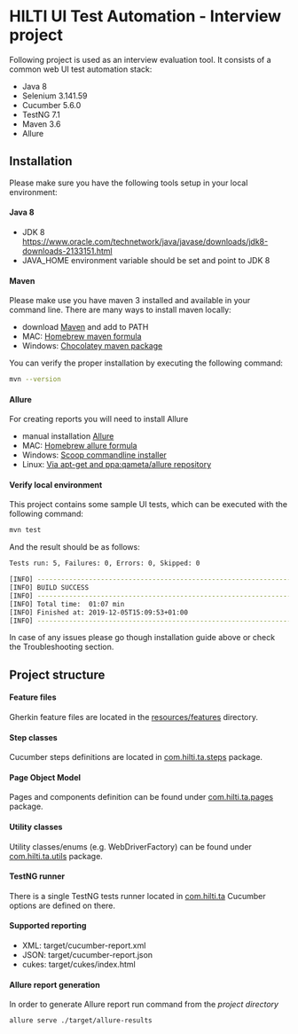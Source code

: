 # HILTI UI Test Automation - Interview project

Following project is used as an interview evaluation tool. 
It consists of a common web UI test automation stack:

- Java 8
- Selenium 3.141.59
- Cucumber 5.6.0
- TestNG 7.1
- Maven 3.6
- Allure 

## Installation

Please make sure you have the following tools setup in your local environment:

#### Java 8

- JDK 8 https://www.oracle.com/technetwork/java/javase/downloads/jdk8-downloads-2133151.html
- JAVA_HOME environment variable should be set and point to JDK 8

#### Maven

Please make use you have maven 3 installed and available in your command line.
There are many ways to install maven locally:

- download [Maven](https://maven.apache.org/download.cgi) and add to PATH
- MAC: [Homebrew maven formula](https://formulae.brew.sh/formula/maven)
- Windows: [Chocolatey maven package](https://chocolatey.org/packages/maven)

You can verify the proper installation by executing the following command:
```bash
mvn --version
```

#### Allure
For creating reports you will need to install Allure
- manual installation [Allure](https://docs.qameta.io/allure/#_manual_installation) 
- MAC: [Homebrew allure formula](https://docs.qameta.io/allure/#_mac_os_x)
- Windows: [Scoop commandline installer](https://docs.qameta.io/allure/#_windows)
- Linux: [Via apt-get and ppa:qameta/allure repository](https://docs.qameta.io/allure/#_linux)


#### Verify local environment

This project contains some sample UI tests, which can be executed with the following command:
```bash
mvn test
```
And the result should be as follows:
```bash
Tests run: 5, Failures: 0, Errors: 0, Skipped: 0

[INFO] ------------------------------------------------------------------------
[INFO] BUILD SUCCESS
[INFO] ------------------------------------------------------------------------
[INFO] Total time:  01:07 min
[INFO] Finished at: 2019-12-05T15:09:53+01:00
[INFO] ------------------------------------------------------------------------
```

In case of any issues please go though installation guide above or check the Troubleshooting section.

## Project structure

#### Feature files

Gherkin feature files are located in the [resources/features](src/test/resources/features) directory.

#### Step classes

Cucumber steps definitions are located in [com.hilti.ta.steps](src/test/java/com/hilti/ta/steps) package.

#### Page Object Model

Pages and components definition can be found under [com.hilti.ta.pages](src/test/java/com/hilti/ta/pages) package.

#### Utility classes

Utility classes/enums (e.g. WebDriverFactory) can be found under [com.hilti.ta.utils](src/test/java/com/hilti/ta/utils) package.

#### TestNG runner

There is a single TestNG tests runner located in [com.hilti.ta](src/test/java/com/hilti/ta/RunCucumberTest.java) Cucumber options are defined on there.

#### Supported reporting

- XML: target/cucumber-report.xml
- JSON: target/cucumber-report.json
- cukes: target/cukes/index.html

#### Allure report generation

In order to generate Allure report run command from the *project directory*
```bash
allure serve ./target/allure-results
```